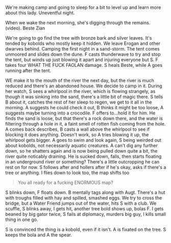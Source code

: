 ---
---

We're making camp and going to sleep for a bit to level up and learn more about this lady. Uneventful night.

When we wake the next morning, she's digging through the remains. (video). Beste Zian

We're going to go find the tree with bronze bark and silver leaves. It's tended by kobolds who mostly keep it hidden. We leave Erogan and other dwarves behind. Camping the first night in a sand-storm. The tent comes unmoored and slides down the dune. F casts thunderwave to try and stop the tent, but winds up just blowing it apart and injuring everyone but S. F takes four WHAT THE FUCK FAOLAN damage. S heals Beste, while A goes running after the tent.

WE make it to the mouth of the river the next day, but the river is much reduced and there's an abandoned house. We decide to camp in it. During her watch, S sees a whirlpool in the river, which is flowing strangely, as though it was sinking into the sand, there's a little bit of magic there. S tells B about it, catches the rest of her sleep to regen, we get to it all in the morning. A suggests he could check it out, B thinks it might be too loose, A suggests maybe turning into a crocodile. F offers to...hold it for him. He finds the sand is loose, but that there's a rock down there, and the water is filtering through a hole in it, a faint smell of rotten fish coming from the hole. A comes back describes, B casts a wall above the whirlpool to see if blocking it does anything. Doesn't work, so A tries blowing it up, the whirlpool gets bigger. A goes to swim and look again, S being weirded out about kobolds, not necessarily aquatic creatures. A can't dig any further down, so he shatters again and is now being pulled down quite a bit, the river quite noticably draining. He is sucked down, falls, then starts floating in an underground river or something? There's a little outcropping he can rest on for now. S follows after and hollers after if he's okay, asks if there's a tree or anything. I flies down to look too, the map shifts too

> You all ready for a fucking ENORMOUS map?

S blinks down, F floats down. B mentally tags along with Augt. There's a hut with troughs filled with hay and spilled, smashed eggs. We try to cross the bridge, but a Water Friend jumps out of the water, hits S with a club. We scuffle, S blinks away, I gets hit, another tree bold shows up, bolas F. I gets beaned by big gator twice, S fails at diplomacy, murders big guy, I kills small thing in one go.

S is convinced the thing is a kobold, even if it isn't. A is fixated on the tree. S keeps the bola and A the spear.
